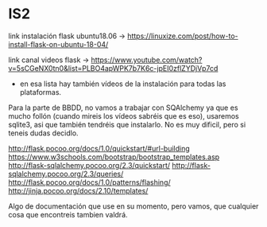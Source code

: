 # IS2
link instalación flask ubuntu18.06 -> https://linuxize.com/post/how-to-install-flask-on-ubuntu-18-04/

link canal videos flask -> https://www.youtube.com/watch?v=5sCGeNX0tn0&list=PLBO4apWPK7b7K6c-jpEI0zflZYDjVp7cd
  - en esa lista hay también vídeos de la instalación para todas las plataformas.

Para la parte de BBDD, no vamos a trabajar con SQAlchemy ya que es mucho follón (cuando mireis los vídeos sabréis que es eso), usaremos sqlite3, asi que también tendréis que instalarlo. No es muy dificil, pero si teneis dudas decidlo.

http://flask.pocoo.org/docs/1.0/quickstart/#url-building
https://www.w3schools.com/bootstrap/bootstrap_templates.asp
http://flask-sqlalchemy.pocoo.org/2.3/quickstart/
http://flask-sqlalchemy.pocoo.org/2.3/queries/
http://flask.pocoo.org/docs/1.0/patterns/flashing/
http://jinja.pocoo.org/docs/2.10/templates/

Algo de documentación que use en su momento, pero vamos, que cualquier cosa que encontreis tambien valdrá.
